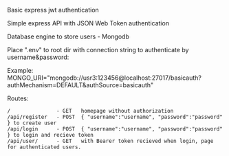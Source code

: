 Basic express jwt authentication

Simple express API with JSON Web Token authentication

Database engine to store users - Mongodb

Place ".env" to root dir with connection string to authenticate by username&password:

Example:
MONGO_URI="mongodb://usr3:123456@localhost:27017/basicauth?authMechanism=DEFAULT&authSource=basicauth"

Routes:

    /               - GET   homepage without authorization
    /api/register   - POST  { "username":"username", "password":"password" } to create user
    /api/login      - POST  { "username":"username", "password":"password" } to login and recieve token
    /api/user/      - GET   with Bearer token recieved when login, page for authenticated users.